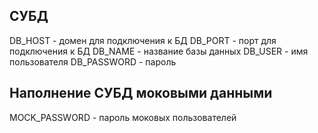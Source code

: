 ## СУБД

DB_HOST - домен для подключения к БД
DB_PORT - порт для подключения к БД
DB_NAME - название базы данных
DB_USER - имя пользователя
DB_PASSWORD - пароль

## Наполнение СУБД моковыми данными
MOCK_PASSWORD - пароль моковых пользователей
